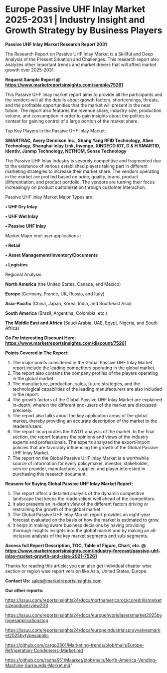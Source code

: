  # Europe Passive UHF Inlay Market 2025-2031 | Industry Insight and Growth Strategy by Business Players

<strong>Passive UHF Inlay Market Research Report 2031</strong>

The Research Report on Passive UHF Inlay Market is a Skillful and Deep Analysis of the Present Situation and Challenges. This research report also analyzes other important trends and market drivers that will affect market growth over 2025-2031.

<strong>Request Sample Report @ <a href=https://www.marketreportsinsights.com/sample/75261>https://www.marketreportsinsights.com/sample/75261</a></strong>

This Passive UHF Inlay market report aims to provide all the participants and the vendors will all the details about growth factors, shortcomings, threats, and the profitable opportunities that the market will present in the near future. The report also features the revenue share, industry size, production volume, and consumption in order to gain insights about the politics to contest for gaining control of a large portion of the market share.

Top Key Players in the Passive UHF Inlay Market:

<strong>SMARTRAC, Avery Dennison Inc., Shang Yang RFID Technology, Alien Technology, Shanghai Inlay Link, Invengo, XINDECO IOT, D & H SMARTID, Identiv, Junmp Technology, NETHOM, Sense Technology</strong>

The Passive UHF Inlay Industry is severely competitive and fragmented due to the existence of various established players taking part in different marketing strategies to increase their market share. The vendors operating in the market are profiled based on price, quality, brand, product differentiation, and product portfolio. The vendors are turning their focus increasingly on product customization through customer interaction.

Passive UHF Inlay Market Major Types are:

<strong>• UHF Dry Inlay

• UHF Wet Inlay

• Passive UHF Inlay</strong>

Market Major end-user applications :

<strong>• Retail

• Asset Management/Inventory/Documents

• Logistics</strong>

Regional Analysis

</u><strong><b>North America</b></strong> (the United States, Canada, and Mexico)

<strong><b>Europe </b></strong>(Germany, France, UK, Russia, and Italy)

<strong><b>Asia-Pacific</b></strong> (China, Japan, Korea, India, and Southeast Asia)

<strong><b>South America</b></strong> (Brazil, Argentina, Colombia, etc.)

<strong><b>The Middle East and Africa</b></strong> (Saudi Arabia, UAE, Egypt, Nigeria, and South Africa)

<strong>Go For Interesting Discount Here: <a href=https://www.marketreportsinsights.com/discount/75261>https://www.marketreportsinsights.com/discount/75261</a></strong>

<strong>Points Covered in The Report:</strong>
<ol>
  <li>The major points considered in the Global Passive UHF Inlay Market report include the leading competitors operating in the global market.</li>
  <li>The report also contains the company profiles of the players operating in the global market.</li>
  <li>The manufacture, production, sales, future strategies, and the technological capabilities of the leading manufacturers are also included in the report.</li>
  <li>The growth factors of the Global Passive UHF Inlay Market are explained in-depth, wherein the different end-users of the market are discussed precisely.</li>
  <li>The report also talks about the key application areas of the global market, thereby providing an accurate description of the market to the readers/users.</li>
  <li>The report incorporates the SWOT analysis of the market. In the final section, the report features the opinions and views of the industry experts and professionals. The experts analyzed the export/import policies that are favorably influencing the growth of the Global Passive UHF Inlay Market.</li>
  <li>The report on the Global Passive UHF Inlay Market is a worthwhile source of information for every policymaker, investor, stakeholder, service provider, manufacturer, supplier, and player interested in purchasing this research document.</li>
</ol>
<strong>Reasons for Buying Global Passive UHF Inlay Market Report:</strong>

<ol>
  <li>The report offers a detailed analysis of the dynamic competitive landscape that keeps the reader/client well ahead of the competitors.</li>
  <li>It also presents an in-depth view of the different factors driving or restraining the growth of the global market.</li>
  <li>The Global Passive UHF Inlay Market report provides an eight-year forecast evaluated on the basis of how the market is estimated to grow.</li>
  <li>It helps in making aware business decisions by having providing thorough insights insights into the global market and by making an all-inclusive analysis of the key market segments and sub-segments.</li>
</ol>
<strong>Access full Report Description, TOC, Table of Figure, Chart, etc. @ <a href=https://www.marketreportsinsights.com/industry-forecast/passive-uhf-inlay-market-growth-and-size-2021-75261>https://www.marketreportsinsights.com/industry-forecast/passive-uhf-inlay-market-growth-and-size-2021-75261</a></strong>


Thanks for reading this article; you can also get individual chapter wise section or region wise report version like Asia, United States, Europe.

<strong>Contact Us:</strong>
sales@marketreportsinsights.com

<strong>Our other reports:</strong>

<a href=https://issuu.com/reportsinsights24/docs/northamericarockcoredrillsmarketsizeandoverview203>https://issuu.com/reportsinsights24/docs/northamericarockcoredrillsmarketsizeandoverview203</a>

<a href=https://issuu.com/reportsinsights24/docs/europehybridlasersmarket2025bytypesapplicationstop>https://issuu.com/reportsinsights24/docs/europehybridlasersmarket2025bytypesapplicationstop</a>

<a href=https://issuu.com/reportsinsights24/docs/europeindustrialsprayvalvesmarket2025bytypesapplic>https://issuu.com/reportsinsights24/docs/europeindustrialsprayvalvesmarket2025bytypesapplic</a>

<a href=https://github.com/cargo2301/Marketing-trends/blob/main/Europe-Refrigeration-Condensers-Market.md>https://github.com/cargo2301/Marketing-trends/blob/main/Europe-Refrigeration-Condensers-Market.md</a>

<a href=https://github.com/radha651/Maarket/blob/main/North-America-Vending-Machine-Surrounds-Market.md>https://github.com/radha651/Maarket/blob/main/North-America-Vending-Machine-Surrounds-Market.md</a>"
